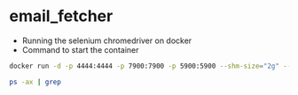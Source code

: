 # email_fetcher

- Running the selenium chromedriver on docker
- Command to start the container
```bash
docker run -d -p 4444:4444 -p 7900:7900 -p 5900:5900 --shm-size="2g" --name=standalone-chrome selenium/standalone-chrome # :latest or :<tag>
```

```bash
ps -ax | grep 
